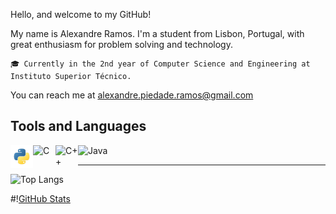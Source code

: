 Hello, and welcome to my GitHub!

My name is Alexandre Ramos. I'm a student from Lisbon, Portugal, with great enthusiasm for problem solving and technology.

    🎓 Currently in the 2nd year of Computer Science and Engineering at Instituto Superior Técnico.

You can reach me at alexandre.piedade.ramos@gmail.com
## Tools and Languages
[<img align="left" alt="Python" width="36px" src="https://raw.githubusercontent.com/github/explore/80688e429a7d4ef2fca1e82350fe8e3517d3494d/topics/python/python.png" />][github]
[<img align="left" alt="C" width="36px" src="https://toppng.com/uploads/preview/c-programming-icon-c-programming-language-logo-11562945679duaxtn3yq0.png" />][github]
[<img align="left" alt="C++" width="36px" height="40px" src="https://upload.wikimedia.org/wikipedia/commons/thumb/1/18/ISO_C%2B%2B_Logo.svg/306px-ISO_C%2B%2B_Logo.svg.png?20170928190710" />][github]
[<img align="left" alt="Java" width="60px" src="https://1000logos.net/wp-content/uploads/2020/09/Java-Logo.png" />][github]
<br />

---

![Top Langs](https://github-readme-stats.vercel.app/api/top-langs/?username=alexandre-piedade-ramos&layout=compact)

#\![GitHub Stats](https://github-readme-stats.vercel.app/api?username=alexandre-piedade-ramos&count_private=true&show_icons=true&include_all_commits=true)

[github]: https://github.com/alexandre-piedade-ramos
[linkedin]: https://www.linkedin.com/in//alexandre-ramos-a00630309/
<!---
alexandre-piedade-ramos/alexandre-piedade-ramos is a ✨ special ✨ repository because its `README.md` (this file) appears on your GitHub profile.
You can click the Preview link to take a look at your changes.
--->
